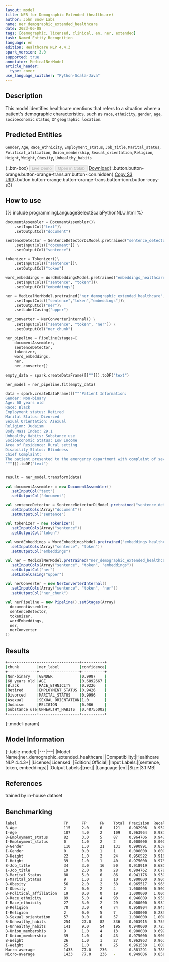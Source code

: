 ```yaml
---
layout: model
title: NER for Demographic Extended (healthcare)
author: John Snow Labs
name: ner_demographic_extended_healthcare
date: 2023-06-08
tags: [demographic, licensed, clinical, en, ner, extended]
task: Named Entity Recognition
language: en
edition: Healthcare NLP 4.4.3
spark_version: 3.0
supported: true
annotator: MedicalNerModel
article_header:
  type: cover
use_language_switcher: "Python-Scala-Java"
---
```


## Description

This model identifies healthcare mentions that refers to a situation where a patient's demographic characteristics, such as `race`, `ethnicity`, `gender`, `age`, `socioeconomic` `status`, or `geographic location`.

## Predicted Entities

`Gender`, `Age`, `Race_ethnicity`, `Employment_status`, `Job_title`, `Marital_status`, `Political_afiliation`, `Union_membership`, `Sexual_orientation`, `Religion`, `Height`, `Weight`, `Obesity`, `Unhealthy_habits`

{:.btn-box}
<button class="button button-orange" disabled>Live Demo</button>
<button class="button button-orange" disabled>Open in Colab</button>
[Download](https://s3.amazonaws.com/auxdata.johnsnowlabs.com/clinical/models/ner_demographic_extended_healthcare_en_4.4.3_3.0_1686217338322.zip){:.button.button-orange.button-orange-trans.arr.button-icon.hidden}
[Copy S3 URI](s3://auxdata.johnsnowlabs.com/clinical/models/ner_demographic_extended_healthcare_en_4.4.3_3.0_1686217338322.zip){:.button.button-orange.button-orange-trans.button-icon.button-copy-s3}

## How to use



<div class="tabs-box" markdown="1">
{% include programmingLanguageSelectScalaPythonNLU.html %}

```python
documentAssembler = DocumentAssembler()\
    .setInputCol("text")\
    .setOutputCol("document")

sentenceDetector = SentenceDetectorDLModel.pretrained("sentence_detector_dl_healthcare","en","clinical/models") \
    .setInputCols(["document"]) \
    .setOutputCol("sentence") 

tokenizer = Tokenizer()\
    .setInputCols(["sentence"])\
    .setOutputCol("token")

word_embeddings = WordEmbeddingsModel.pretrained("embeddings_healthcare_100d", "en", "clinical/models")\
    .setInputCols(["sentence", "token"])\
    .setOutputCol("embeddings")

ner = MedicalNerModel.pretrained("ner_demographic_extended_healthcare","en","clinical/models")\
    .setInputCols(["sentence","token","embeddings"])\
    .setOutputCol("ner")\
    .setLabelCasing("upper")
    
ner_converter = NerConverterInternal() \
    .setInputCols(["sentence", "token", "ner"]) \
    .setOutputCol("ner_chunk")

ner_pipeline = Pipeline(stages=[
    documentAssembler, 
    sentenceDetector,
    tokenizer,
    word_embeddings,
    ner,
    ner_converter])

empty_data = spark.createDataFrame([[""]]).toDF("text")

ner_model = ner_pipeline.fit(empty_data)

data = spark.createDataFrame([["""Patient Information:
Gender: Non-binary
Age: 68 years old
Race: Black
Employment status: Retired
Marital Status: Divorced
Sexual Orientation: Asexual
Religion: Judaism
Body Mass Index: 29.1
Unhealthy Habits: Substance use
Socioeconomic Status: Low Income
Area of Residence: Rural setting
Disability Status: Blindness
Chief Complaint:
The patient presented to the emergency department with complaint of severe chest pain that started suddenly while asleep.
"""]]).toDF("text")


result = ner_model.transform(data)
```
```scala
val documentAssembler = new DocumentAssembler()
  .setInputCol("text")
  .setOutputCol("document")

val sentenceDetector = SentenceDetectorDLModel.pretrained("sentence_detector_dl_healthcare", "en", "clinical/models")
  .setInputCols(Array("document"))
  .setOutputCol("sentence")

val tokenizer = new Tokenizer()
  .setInputCols(Array("sentence"))
  .setOutputCol("token")

val wordEmbeddings = WordEmbeddingsModel.pretrained("embeddings_healthcare_100d", "en", "clinical/models")
  .setInputCols(Array("sentence", "token"))
  .setOutputCol("embeddings")

val ner = MedicalNerModel.pretrained("ner_demographic_extended_healthcare","en", "clinical/models")
  .setInputCols(Array("sentence", "token", "embeddings"))
  .setOutputCol("ner")
  .setLabelCasing("upper")

val nerConverter = new NerConverterInternal()
  .setInputCols(Array("sentence", "token", "ner"))
  .setOutputCol("ner_chunk")

val nerPipeline = new Pipeline().setStages(Array(
  documentAssembler,
  sentenceDetector,
  tokenizer,
  wordEmbeddings,
  ner,
  nerConverter
))
```
</div>

## Results

```bash
+-------------+------------------+----------+
|chunk        |ner_label         |confidence|
+-------------+------------------+----------+
|Non-binary   |GENDER            |0.9987    |
|68 years old |AGE               |0.6892667 |
|Black        |RACE_ETHNICITY    |0.9226    |
|Retired      |EMPLOYMENT_STATUS |0.9426    |
|Divorced     |MARITAL_STATUS    |0.9996    |
|Asexual      |SEXUAL_ORIENTATION|1.0       |
|Judaism      |RELIGION          |0.986     |
|Substance use|UNHEALTHY_HABITS  |0.48755002|
+-------------+------------------+----------+
```

{:.model-param}
## Model Information

{:.table-model}
|---|---|
|Model Name:|ner_demographic_extended_healthcare|
|Compatibility:|Healthcare NLP 4.4.3+|
|License:|Licensed|
|Edition:|Official|
|Input Labels:|[sentence, token, embeddings]|
|Output Labels:|[ner]|
|Language:|en|
|Size:|3.1 MB|

## References

trained by in-house dataset

## Benchmarking

```bash
label                     TP      FP      FN    Total  Precision  Recall     F1      
B-Age                     115     2.0     6     121    0.982906   0.950413   0.966387
I-Age                     107     4.0     2     109    0.963964   0.981651   0.972727
B-Employment_status       82      3.0     5     87     0.964706   0.942529   0.953488
I-Employment_status       0       1.0     2     2      0.000000   0.000000   0.000000
B-Gender                  110     1.0     21    131    0.990991   0.839695   0.909091
I-Gender                  0       0.0     1     1      0.000000   0.000000   0.000000
B-Height                  22      1.0     2     24     0.956522   0.916667   0.936170
I-Height                  39      1.0     1     40     0.975000   0.975000   0.975000
B-Job_title               34      3.0     16    50     0.918919   0.680000   0.781609
I-Job_title               19      2.0     9     28     0.904762   0.678571   0.775510
B-Marital_Status          80      5.0     6     86     0.941176   0.930233   0.935673
I-Marital_Status          9       1.0     1     10     0.900000   0.900000   0.900000
B-Obesity                 56      2.0     2     58     0.965517   0.965517   0.965517
I-Obesity                 2       0.0     2     4      1.000000   0.500000   0.666667
B-Political_affiliation   19      0.0     0     19     1.000000   1.000000   1.000000
B-Race_ethnicity          89      5.0     4     93     0.946809   0.956989   0.951872
I-Race_ethnicity          27      3.0     2     29     0.900000   0.931034   0.915254
B-Religion                70      3.0     4     74     0.958904   0.945946   0.952381
I-Religion                2       0.0     5     7      1.000000   0.285714   0.444444
B-Sexual_orientation      57      0.0     0     57     1.000000   1.000000   1.000000
B-Unhealthy_habits        254     27.0    82    336    0.903915   0.755952   0.823339
I-Unhealthy_habits        141     9.0     54    195    0.940000   0.723077   0.817391
B-Union_membership        9       1.0     4     13     0.900000   0.692308   0.782609
I-Union_membership        39      1.0     4     43     0.975000   0.906977   0.939759
B-Weight                  26      1.0     1     27     0.962963   0.962963   0.962963
I-Weight                  25      1.0     0     25     0.961538   1.000000   0.980392
Macro-average             1433    77.0    236  -       0.881291   0.785432   0.830605
Micro-average             1433    77.0    236   -      0.949006   0.858597   0.901541
```